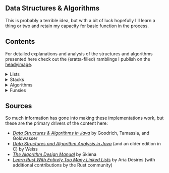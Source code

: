 ## Data Structures & Algorithms
This is probably a terrible idea, but with a bit of luck hopefully I'll learn a thing or two and retain my capacity for basic function in the process.

## Contents
For detailed explanations and analysis of the structures and algorithms presented here check out the (eratta-filled) ramblings I publish on the [headyimage](https://www.headyimage.com/cs/dsa/dsa-intro/).

<details> 

<summary> Lists </summary>

The lists section centers around solutions to create a simple podium of sorted entries consisting of names and associated scores.

- [Array-based list](https://github.com/p5chmitz/dsa-rust/blob/main/src/lists/array_list.rs): A basic introduction to lists (and arrays) 
- [Vector-based list](https://github.com/p5chmitz/dsa-rust/blob/main/src/lists/vector_list.rs): Safe, easy, convenient
- [Singly-linked list](https://github.com/p5chmitz/dsa-rust/blob/main/src/lists/singly_linked_list.rs): A safe, singly-owned, singly-linked list
- [Doubly-linked list](https://github.com/p5chmitz/dsa-rust/blob/main/src/lists/doubly_linked_list_2.rs): A horribly unsafe linked list with raw, mutable pointers and just enough Miri testing to not immediately set the computer on fire
- Doubly-linked list: An incremental improvement over the first iteration with NonNull (coming soon)

</details>

<details> 

<summary> Stacks </summary>

This section builds on the structures and approaches established in the Lists section.

- [Vector-based stack](https://github.com/p5chmitz/dsa-rust/blob/main/src/lists/vector_stack.rs): Simple and effective, likely the preferred approach
- [Singly-owned linked list stack](https://github.com/p5chmitz/dsa-rust/blob/main/src/lists/linked_stack.rs): Just because a implementing a stack with a safe, simple linked-list is possible

</details>

<details> 

<summary> Algorithms </summary>

An exploration on some searching, sorting, and graph algorithms.

- Simple binary search

</details>

<details> 

<summary> Funsies </summary>

This section contains all the solutions to remedial problems and examples I collected along the way and liked enough to want to remember.

- Disk usage calculator
- Identifying unique elements in a Vector
- Calculate pre-fix averages of a Vector
- Simple factorial calculator
- Array reversal
- Fibonacci sequence calculator
- Tower of Hanoi solution

</details>

## Sources
So much information has gone into making these implementations work, but these are the primary drivers of the content here:
- [_Data Structures & Algorithms in Java_](https://www.wiley.com/en-au/Data+Structures+and+Algorithms+in+Java%2C+6th+Edition-p-9781118771334) by Goodrich, Tamassia, and Goldwasser
- [_Data Structures and Algorithm Analysis in Java_](https://www.pearson.com/en-us/subject-catalog/p/data-structures-and-algorithm-analysis-in-java/P200000003475/9780137518821) (and an older edition in C) by Weiss
- [_The Algorithm Design Manual_](https://www.algorist.com/) by Skiena
- [_Learn Rust With Entirely Too Many Linked Lists_](https://rust-unofficial.github.io/too-many-lists/index.html) by Aria Desires (with additional contributions by the Rust community)

